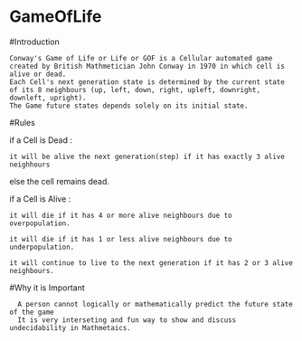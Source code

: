 # GameOfLife


#Introduction

    Conway's Game of Life or Life or GOF is a Cellular automated game created by British Mathmetician John Conway in 1970 in which cell is alive or dead.
    Each Cell's next generation state is determined by the current state of its 8 neighbours (up, left, down, right, upleft, downright, downleft, upright).
    The Game future states depends solely on its initial state.


#Rules

if a Cell is Dead : 
    
    it will be alive the next generation(step) if it has exactly 3 alive neighhours 
else 
    the cell remains dead.
    
 
if a Cell is Alive :

    it will die if it has 4 or more alive neighbours due to overpopulation.
    
    it will die if it has 1 or less alive neighbours due to underpopulation.
    
    it will continue to live to the next generation if it has 2 or 3 alive neighbours.
    
  
  #Why it is Important
  
      A person cannot logically or mathematically predict the future state of the game  
      It is very interseting and fun way to show and discuss undecidability in Mathmetaics.
  
  
